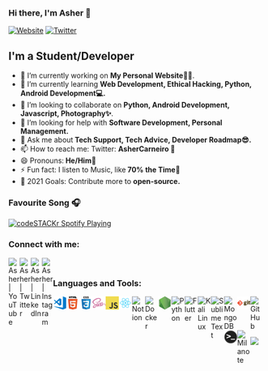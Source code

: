 ### Hi there, I'm Asher 👋

[![Website](https://img.shields.io/website?label=Dev.to&style=for-the-badge&url=https://dev.to/ashercarneiro)](https://dev.to/ashercarneiro)
[![Twitter](https://img.shields.io/twitter/follow/AsherCarneiro?color=1DA1F2&logo=twitter&style=for-the-badge)](https://twitter.com/intent/follow?original_referer=https%3A%2F%2Fgithub.com%2FAsherCarneiro&screen_name=AsherCarneiro)

## I'm a Student/Developer

- 🔭 I’m currently working on <b>My Personal Website👨‍💻</b>.
- 🌱 I’m currently learning <b>Web Development, Ethical Hacking, Python, Android Development💻.</b>
- 👯 I’m looking to collaborate on <b>Python, Android Development, Javascript, Photography✨</b>.
- 🤔 I’m looking for help with <b>Software Development, Personal Management.</b>
- 💬 Ask me about<b> Tech Support, Tech Advice, Developer Roadmap😎.</b>
- 📫 How to reach me: Twitter: <b>AsherCarneiro 🐤</b>
- 😄 Pronouns:<b> He/Him👦</b>
- ⚡ Fun fact: I listen to Music, like<b> 70% the Time🎵</b>
- 🌠 2021 Goals: Contribute more to <b>open-source.</b>


### Favourite Song 🎧

[<img src="https://i1.sndcdn.com/artworks-000482929971-v893zb-t500x500.jpg" alt="codeSTACKr Spotify Playing" width="200" height="200" />](https://open.spotify.com/album/25FGyvj0UnD6YYWLq0s9nl)

### Connect with me:

[<img align="left" alt="Asher | YouTube" width="22px" src="https://yt3.ggpht.com/ytc/AAUvwnjDwLJeWs_jcgoVvQpC7YZxWMwP-N__UH-98dxGyw=s900-c-k-c0x00ffffff-no-rj" />][youtube]
[<img align="left" alt="Asher | Twitter" width="22px" src="https://image.flaticon.com/icons/png/512/124/124021.png" />][twitter]
[<img align="left" alt="Asher | LinkedIn" width="22px" src="https://www.pngrepo.com/png/303299/180/linkedin-icon-2-logo.png" />][linkedin]
[<img align="left" alt="Asher | Instagram" width="22px" src="https://i.pinimg.com/originals/d2/e5/3e/d2e53ea31ec15e6a8129008563713de5.png" />][instagram]

<br />

### Languages and Tools:

[<img align="left" alt="Visual Studio Code" width="26px" src="https://raw.githubusercontent.com/github/explore/80688e429a7d4ef2fca1e82350fe8e3517d3494d/topics/visual-studio-code/visual-studio-code.png" />][webdevplaylist]
[<img align="left" alt="HTML5" width="26px" src="https://raw.githubusercontent.com/github/explore/80688e429a7d4ef2fca1e82350fe8e3517d3494d/topics/html/html.png" />][webdevplaylist]
[<img align="left" alt="CSS3" width="26px" src="https://raw.githubusercontent.com/github/explore/80688e429a7d4ef2fca1e82350fe8e3517d3494d/topics/css/css.png" />][webdevplaylist]
[<img align="left" alt="Sass" width="26px" src="https://raw.githubusercontent.com/github/explore/80688e429a7d4ef2fca1e82350fe8e3517d3494d/topics/sass/sass.png" />][webdevplaylist]
[<img align="left" alt="JavaScript" width="26px" src="https://raw.githubusercontent.com/github/explore/80688e429a7d4ef2fca1e82350fe8e3517d3494d/topics/javascript/javascript.png" />][webdevplaylist]
[<img align="left" alt="React" width="26px" src="https://raw.githubusercontent.com/github/explore/80688e429a7d4ef2fca1e82350fe8e3517d3494d/topics/react/react.png" />][webdevplaylist]

[<img align="left" alt="Notion" width="26px" src="https://upload.wikimedia.org/wikipedia/commons/4/45/Notion_app_logo.png" />][webdevplaylist]

[<img align="left" alt="Docker" width="26px" src="https://www.docker.com/sites/default/files/d8/2019-07/vertical-logo-monochromatic.png" />][webdevplaylist]

[<img align="left" alt="Node.js" width="26px" src="https://raw.githubusercontent.com/github/explore/80688e429a7d4ef2fca1e82350fe8e3517d3494d/topics/nodejs/nodejs.png" />][webdevplaylist]


[<img align="left" alt="Python" width="26px" src="https://cdn.icon-icons.com/icons2/112/PNG/512/python_18894.png" />][webdevplaylist]

[<img align="left" alt="Flutter" width="26px" src="https://cdn.worldvectorlogo.com/logos/flutter-logo.svg" />][webdevplaylist]

[<img align="left" alt="Kali Linux" width="26px" src="https://www.freepngimg.com/download/android/68988-kali-android-linux-free-clipart-hq.png" />][webdevplaylist]


[<img align="left" alt="Sublime Text" width="26px" src="https://cdn.worldvectorlogo.com/logos/sublime-text.svg" />][webdevplaylist]

[<img align="left" alt="MongoDB" width="26px" src="https://spng.subpng.com/20181124/ar/kisspng-mongodb-document-oriented-database-dashboard-nosql-distribooted-install-mongodb-with-1-click-5bfa27c4a54528.934878811543120836677.jpg" />][webdevplaylist]

[<img align="left" alt="Git" width="26px" src="https://raw.githubusercontent.com/github/explore/80688e429a7d4ef2fca1e82350fe8e3517d3494d/topics/git/git.png" />][webdevplaylist]

[<img align="left" alt="GitHub" width="26px" src="https://github.githubassets.com/images/modules/logos_page/GitHub-Mark.png" />][webdevplaylist]

[<img align="left" alt="Terminal" width="26px" src="https://raw.githubusercontent.com/github/explore/80688e429a7d4ef2fca1e82350fe8e3517d3494d/topics/terminal/terminal.png" />][webdevplaylist]

[<img align="left" alt="Milanote" width="26px" src="https://www.twine.net/blog/wordpress/wp-content/uploads/2019/02/white@5xhorizontal-150x150.png" />][webdevplaylist]

<br />
<br />

---

[webdevplaylist]: https://github.com/AsherCarneiro
[twitter]: https://twitter.com/AsherCarneiro
[youtube]: https://www.youtube.com/channel/UCrLJqtEtvarwb2q1ukITMuQ
[instagram]: https://www.instagram.com/asher_carneiro
[linkedin]: https://www.linkedin.com/in/asher-carneiro-3bb3411bb/

<br>
<img src="https://github-readme-stats.vercel.app/api?username=AsherCarneiro&&show_icons=true&title_color=61E7C7&icon_color=BB1CA3&text_color=9E34B5&bg_color=192734">
